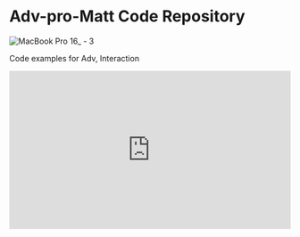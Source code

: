 # Adv-pro-Matt Code Repository

![MacBook Pro 16_ - 3](https://github.com/supy1125/Adv-pro-Matt/assets/158603144/7a0aeed7-f5ea-4f88-b484-7fb04874ea2d)


Code examples for Adv, Interaction

<div style="padding:56.25% 0 0 0;position:relative;"><iframe src="https://player.vimeo.com/video/918155859?badge=0&amp;autopause=0&amp;player_id=0&amp;app_id=58479" frameborder="0" allow="autoplay; fullscreen; picture-in-picture" style="position:absolute;top:0;left:0;width:100%;height:100%;" title="IMG_5069"></iframe></div><script src="https://player.vimeo.com/api/player.js"></script>

